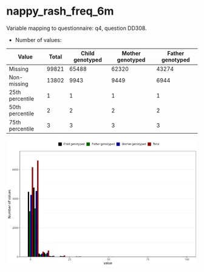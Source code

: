# nappy_rash_freq_6m
Variable mapping to questionnaire: q4, question DD308.
- Number of values:

| Value | Total | Child genotyped | Mother genotyped | Father genotyped |
| ----- | ----- | --------------- | ---------------- | ---------------- |
| Missing | 99821 | 65488 | 62320 | 43274 |
| Non-missing | 13802 | 9943 | 9449 | 6944 |
| 25th percentile | 1 | 1 | 1 | 1 |
| 50th percentile | 2 | 2 | 2 | 2 |
| 75th percentile | 3 | 3 | 3 | 3 |



![](nappy_rash_freq_6m_n.png)



